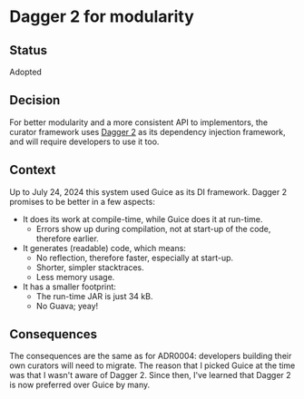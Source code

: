 # Dagger 2 for modularity

## Status

Adopted

## Decision

For better modularity and a more consistent API to implementors, the curator framework uses [Dagger 2](https://dagger.dev) as its dependency injection framework, and will require developers to use it too. 

## Context

Up to July 24, 2024 this system used Guice as its DI framework. Dagger 2 promises to be better in a few aspects:

- It does its work at compile-time, while Guice does it at run-time.
  - Errors show up during compilation, not at start-up of the code, therefore earlier.
- It generates (readable) code, which means:
  - No reflection, therefore faster, especially at start-up.
  - Shorter, simpler stacktraces.
  - Less memory usage.
- It has a smaller footprint:
  - The run-time JAR is just 34 kB. 
  - No Guava; yeay!

## Consequences

The consequences are the same as for ADR0004: developers building their own curators will need to migrate. The reason that I picked Guice at the time was that I wasn't aware of Dagger 2. Since then, I've learned that Dagger 2 is now preferred over Guice by many.
